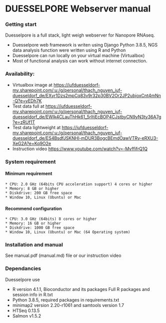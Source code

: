 # DUESSELPORE Webserver manual

### Getting start
Duesselpore is a full stack, light weigh webserver for Nanopore RNAseq.
* Duesselpore web framework is writen using Django Python 3.8.5, NGS data analysis function were written using R and Python
* Duesselpore can run locally on your virtual machine (Virtualbox)
* Most of functional analysis can work without internet connection.

### Availability:
* Virtualbox image at https://iufduesseldorf-my.sharepoint.com/:u:/g/personal/thach_nguyen_iuf-duesseldorf_de/EXyr1Dzs2mpCq83v9r32p30BV2Or2JP2ubjoxCnt4mNn-Q?e=yEDh7K   
* Test data full at https://iufduesseldorf-my.sharepoint.com/:u:/g/personal/thach_nguyen_iuf-duesseldorf_de/EWIk4CLauThHk61_5rItjEcBOP4CJstbyCN9yN3ty36A7g?e=zRUf1T
* Test data lightweight at https://iufduesseldorf-my.sharepoint.com/:u:/g/personal/thach_nguyen_iuf-duesseldorf_de/ES4BsdfJSKNHl-mDUR3BogcBEmdOawVTRy-eRXU3-XeG2A?e=Kq9O2e 
* Instruction video https://www.youtube.com/watch?v=-MvffifrQ1Q 

### System requirement
#### Minimum requirement
    * CPU: 2.0 GHz (64bits CPU acceleration support) 4 cores or higher
    * Memory: 8 GB or higher
    * Diskdrive: 200 GB free space
    * Window 10, Linux (Ubuntu) or Mac

#### Recommend configuration

    * CPU: 3.0 GHz (64bits) 8 cores or higher
    * Memory: 16 GB or higher
    * Diskdrive: 1000 GB free space
    * Window 10, Linux (Ubuntu) or Mac (64 Operating system)

### Installation and manual
See manual.pdf (manual.md) file or our instruction video

### Dependancies
Duesselpore use 
* R version 4.1.1, Bioconductor and its packages
Full R packages and session info in R.txt
* Python 3.8.5, required packages in requirements.txt
* minimap2 version 2.20-r1061 and samtools version 1.7
* HTSeq 0.13.5
* Salmon v1.5.2


